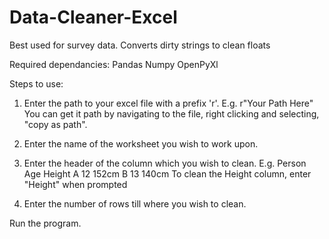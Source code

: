 # Data-Cleaner-Excel
Best used for survey data. Converts dirty strings to clean floats

Required dependancies:
Pandas
Numpy
OpenPyXl

Steps to use:
1. Enter the path to your excel file with a prefix 'r'.
           E.g. r"Your Path Here"
   You can get it path by navigating to the file, right clicking and selecting, "copy as path".
2. Enter the name of the worksheet you wish to work upon.
3. Enter the header of the column which you wish to clean.
           E.g. Person Age Height
                 A      12    152cm
                 B      13    140cm
   To clean the Height column, enter "Height" when prompted

4. Enter the number of rows till where you wish to clean.

Run the program.
